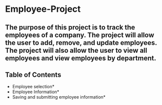 # Employee-Project

## The purpose of this project is to track the employees of a company. The project will allow the user to add, remove, and update employees. The project will also allow the user to view all employees and view employees by department.

## Table of Contents

* Employee selection*
* Employee Information*
* Saving and submitting employee information*